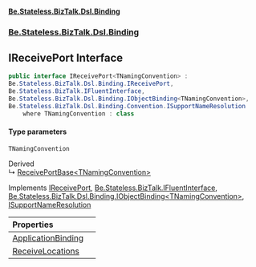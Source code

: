 #### [Be.Stateless.BizTalk.Dsl.Binding](README.md 'README')
### [Be.Stateless.BizTalk.Dsl.Binding](Be.Stateless.BizTalk.Dsl.Binding.md 'Be.Stateless.BizTalk.Dsl.Binding')

## IReceivePort<TNamingConvention> Interface

```csharp
public interface IReceivePort<TNamingConvention> :
Be.Stateless.BizTalk.Dsl.Binding.IReceivePort,
Be.Stateless.BizTalk.IFluentInterface,
Be.Stateless.BizTalk.Dsl.Binding.IObjectBinding<TNamingConvention>,
Be.Stateless.BizTalk.Dsl.Binding.Convention.ISupportNameResolution
    where TNamingConvention : class
```
#### Type parameters

<a name='Be.Stateless.BizTalk.Dsl.Binding.IReceivePort_TNamingConvention_.TNamingConvention'></a>

`TNamingConvention`

Derived  
&#8627; [ReceivePortBase&lt;TNamingConvention&gt;](ReceivePortBase_TNamingConvention_.md 'Be.Stateless.BizTalk.Dsl.Binding.ReceivePortBase<TNamingConvention>')

Implements [IReceivePort](IReceivePort.md 'Be.Stateless.BizTalk.Dsl.Binding.IReceivePort'), [Be.Stateless.BizTalk.IFluentInterface](https://docs.microsoft.com/en-us/dotnet/api/Be.Stateless.BizTalk.IFluentInterface 'Be.Stateless.BizTalk.IFluentInterface'), [Be.Stateless.BizTalk.Dsl.Binding.IObjectBinding&lt;](IObjectBinding_TNamingConvention_.md 'Be.Stateless.BizTalk.Dsl.Binding.IObjectBinding<TNamingConvention>')[TNamingConvention](IReceivePort_TNamingConvention_.md#Be.Stateless.BizTalk.Dsl.Binding.IReceivePort_TNamingConvention_.TNamingConvention 'Be.Stateless.BizTalk.Dsl.Binding.IReceivePort<TNamingConvention>.TNamingConvention')[&gt;](IObjectBinding_TNamingConvention_.md 'Be.Stateless.BizTalk.Dsl.Binding.IObjectBinding<TNamingConvention>'), [ISupportNameResolution](ISupportNameResolution.md 'Be.Stateless.BizTalk.Dsl.Binding.Convention.ISupportNameResolution')

| Properties | |
| :--- | :--- |
| [ApplicationBinding](IReceivePort_TNamingConvention_.ApplicationBinding.md 'Be.Stateless.BizTalk.Dsl.Binding.IReceivePort<TNamingConvention>.ApplicationBinding') | |
| [ReceiveLocations](IReceivePort_TNamingConvention_.ReceiveLocations.md 'Be.Stateless.BizTalk.Dsl.Binding.IReceivePort<TNamingConvention>.ReceiveLocations') | |
